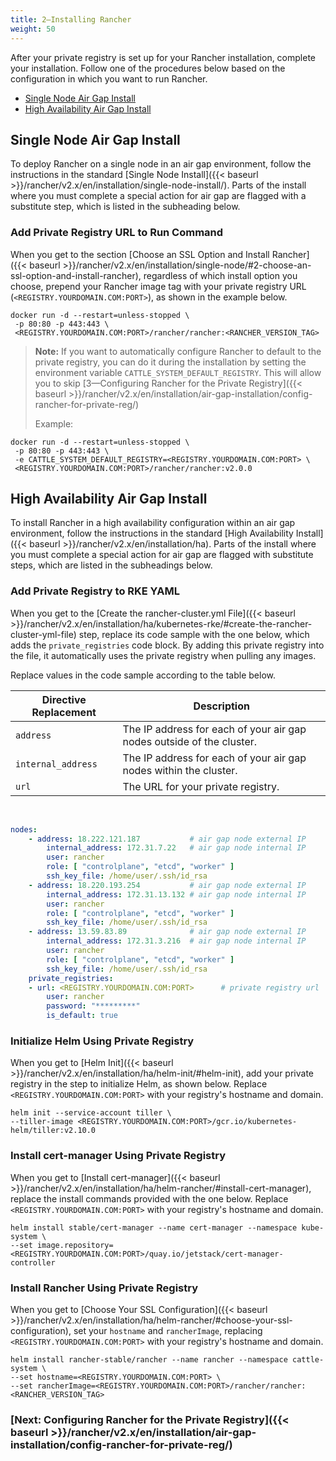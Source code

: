```yaml
---
title: 2—Installing Rancher
weight: 50
---
```


After your private registry is set up for your Rancher installation, complete your installation. Follow one of the procedures below based on the configuration in which you want to run Rancher.

<!-- TOC -->

- [Single Node Air Gap Install](#single-node-air-gap-install)
- [High Availability Air Gap Install](#high-availability-air-gap-install)

<!-- /TOC -->
## Single Node Air Gap Install

To deploy Rancher on a single node in an air gap environment, follow the instructions in the standard [Single Node Install]({{< baseurl >}}/rancher/v2.x/en/installation/single-node-install/). Parts of the install where you must complete a special action for air gap are flagged with a substitute step, which is listed in the subheading below.


### Add Private Registry URL to Run Command

When you get to the section [Choose an SSL Option and Install Rancher]({{< baseurl >}}/rancher/v2.x/en/installation/single-node/#2-choose-an-ssl-option-and-install-rancher), regardless of which install option you choose, prepend your Rancher image tag with your private registry URL (`<REGISTRY.YOURDOMAIN.COM:PORT>`), as shown in the example below.

```
docker run -d --restart=unless-stopped \
 -p 80:80 -p 443:443 \
 <REGISTRY.YOURDOMAIN.COM:PORT>/rancher/rancher:<RANCHER_VERSION_TAG>
```

>**Note:** If you want to automatically configure Rancher to default to the private registry, you can do it during the installation by setting the environment variable `CATTLE_SYSTEM_DEFAULT_REGISTRY`. This will allow you to skip [3—Configuring Rancher for the Private Registry]({{< baseurl >}}/rancher/v2.x/en/installation/air-gap-installation/config-rancher-for-private-reg/)
>
> Example:
```
docker run -d --restart=unless-stopped \
 -p 80:80 -p 443:443 \
 -e CATTLE_SYSTEM_DEFAULT_REGISTRY=<REGISTRY.YOURDOMAIN.COM:PORT> \
 <REGISTRY.YOURDOMAIN.COM:PORT>/rancher/rancher:v2.0.0
```

## High Availability Air Gap Install

To install Rancher in a high availability configuration within an air gap environment, follow the instructions in the standard [High Availability Install]({{< baseurl >}}/rancher/v2.x/en/installation/ha). Parts of the install where you must complete a special action for air gap are flagged with substitute steps, which are listed in the subheadings below.

### Add Private Registry to RKE YAML

When you get to the [Create the rancher-cluster.yml File]({{< baseurl >}}/rancher/v2.x/en/installation/ha/kubernetes-rke/#create-the-rancher-cluster-yml-file) step, replace its code sample with the one below, which adds the `private_registries` code block. By adding this private registry into the file, it automatically uses the private registry when pulling any images.

Replace values in the code sample according to the table below.

| Directive Replacement   | Description                                                           |
| ----------------------- | --------------------------------------------------------------------- |
| `address`               | The IP address for each of your air gap nodes outside of the cluster. |
| `internal_address`      | The IP address for each of your air gap nodes within the cluster.     |
| `url`                   | The URL for your private registry.                                    |

<br>

```yaml
nodes:
    - address: 18.222.121.187           # air gap node external IP
        internal_address: 172.31.7.22   # air gap node internal IP
        user: rancher
        role: [ "controlplane", "etcd", "worker" ]
        ssh_key_file: /home/user/.ssh/id_rsa
    - address: 18.220.193.254           # air gap node external IP
        internal_address: 172.31.13.132 # air gap node internal IP
        user: rancher
        role: [ "controlplane", "etcd", "worker" ]
        ssh_key_file: /home/user/.ssh/id_rsa
    - address: 13.59.83.89              # air gap node external IP
        internal_address: 172.31.3.216  # air gap node internal IP
        user: rancher
        role: [ "controlplane", "etcd", "worker" ]
        ssh_key_file: /home/user/.ssh/id_rsa
    private_registries:
    - url: <REGISTRY.YOURDOMAIN.COM:PORT>      # private registry url
        user: rancher
        password: "*********"
        is_default: true
```

### Initialize Helm Using Private Registry

When you get to [Helm Init]({{< baseurl >}}/rancher/v2.x/en/installation/ha/helm-init/#helm-init), add your private registry in the step to initialize Helm, as shown below. Replace `<REGISTRY.YOURDOMAIN.COM:PORT>` with your registry's hostname and domain.

```
helm init --service-account tiller \
--tiller-image <REGISTRY.YOURDOMAIN.COM:PORT>/gcr.io/kubernetes-helm/tiller:v2.10.0
```

### Install cert-manager Using Private Registry

When you get to [Install cert-manager]({{< baseurl >}}/rancher/v2.x/en/installation/ha/helm-rancher/#install-cert-manager), replace the install commands provided with the one below. Replace `<REGISTRY.YOURDOMAIN.COM:PORT>` with your registry's hostname and domain.


```
helm install stable/cert-manager --name cert-manager --namespace kube-system \
--set image.repository=<REGISTRY.YOURDOMAIN.COM:PORT>/quay.io/jetstack/cert-manager-controller
```

### Install Rancher Using Private Registry

When you get to [Choose Your SSL Configuration]({{< baseurl >}}/rancher/v2.x/en/installation/ha/helm-rancher/#choose-your-ssl-configuration), set your `hostname` and `rancherImage`, replacing `<REGISTRY.YOURDOMAIN.COM:PORT>` with your registry's hostname and domain.


```
helm install rancher-stable/rancher --name rancher --namespace cattle-system \
--set hostname=<REGISTRY.YOURDOMAIN.COM:PORT> \
--set rancherImage=<REGISTRY.YOURDOMAIN.COM:PORT>/rancher/rancher:<RANCHER_VERSION_TAG>
```

### [Next: Configuring Rancher for the Private Registry]({{< baseurl >}}/rancher/v2.x/en/installation/air-gap-installation/config-rancher-for-private-reg/)
